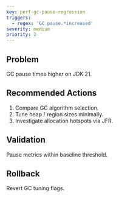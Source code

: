 ```yaml
---
key: perf-gc-pause-regression
triggers:
  - regex: 'GC pause.*increased'
severity: medium
priority: 2
---
```

## Problem
GC pause times higher on JDK 21.
## Recommended Actions
1. Compare GC algorithm selection.
2. Tune heap / region sizes minimally.
3. Investigate allocation hotspots via JFR.
## Validation
Pause metrics within baseline threshold.
## Rollback
Revert GC tuning flags.
